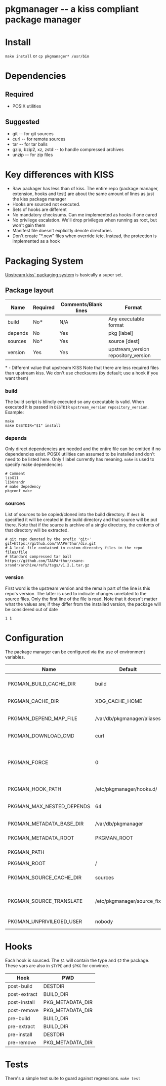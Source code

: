 # pkgmanager -- a kiss compliant package manager

# Install
`make install`
or
`cp pkgmanager* /usr/bin`

# Dependencies
## Required
* POSIX utilities
## Suggested
* git   -- for git sources
* curl  -- for remote sources
* tar   -- for tar balls
* gzip, bzip2, xz, zstd -- to handle compressed archives
* unzip -- for zip files

# Key differences with KISS
* Raw packager has less than of kiss. The entire repo (package manager, extension, hooks and test) are about the same amount of lines as just the kiss package manager
* Hooks are sourced not executed.
* Sets of hooks are different
* No mandatory checksums. Can me implemented as hooks if one cared
* No privilege escalation. We'll drop privileges when running as root, but won't gain them
* Manifest file doesn't explicitly denote directories
* Don't create "\*.new" files when override /etc. Instead, the protection is implemented as a hook


# Packaging System
[Upstream kiss' packaging system](https://kisslinux.org/wiki/package-system) is basically a super set.

## Package layout

| Name    | Required | Comments/Blank lines | Format |
| ------- | -------- | -------------------- | ------ |
| build   | No\*     | N/A                  | Any executable format
| depends | No       | Yes                  | pkg [label]
| sources | No\*     | Yes                  | source [dest]
| version | Yes      | Yes                  | upstream_version repository_version

\* - Different value that upstream KISS
Note that there are less required files than upstream kiss. We don't use checksums (by default; use a hook if you want them)

### build
The build script is blindly executed so any executable is valid. When executed it is passed in `DESTDIR` `upstream_version` `repository_version`.
Example:
```
make
make DESTDIR="$1" install
```

### depends
Only direct dependencies are needed and the entire file can be omitted if no
dependencies exist. POSIX utilities can assumed to be installed and don't need
to be listed here.
Only 1 label currently has meaning. `make` is used to specify make dependencies
```
# Comment
libX11
libXrandr
# make depedency
pkgconf make
```

### sources
List of sources to be copied/cloned into the build directory. If `dest` is
specified it will be created in the build directory and that source will be put
there.
Note that if the source is archive of a single directory, the contents of that directory will be extracted.
```
# git repo denoted by the prefix 'git+'
git+https://github.com/TAAPArthur/div.git
# A local file contained in custom direcotry files in the repo
files/file
# Standard compressed tar ball
https://github.com/TAAPArthur/xsane-xrandr/archive/refs/tags/v1.2.1.tar.gz
```

### version
First word is the upstream version and the remain part of the line is this repo's version. The latter is used to indicate changes unrelated to the source files.  Only the first line of the file is read.
Note that it doesn't matter what the values are; if they differ from the installed version, the package will be considered out of date

```
1 1
```

# Configuration
The package manager can be configured via the use of environment variables.

| Name                      | Default                    | Description |
| ------------------------- | -------------------------- | ----------- |
| PKGMAN_BUILD_CACHE_DIR    | build                      | Where to store build packages relative to PKGMAN_CACHE_DIR|
| PKGMAN_CACHE_DIR          | XDG_CACHE_HOME             | Parent directory for general cache files|
| PKGMAN_DEPEND_MAP_FILE    | /var/db/pkgmanager/aliases | points to a 2-col, \t delimited file mapping dependency A to B|
| PKGMAN_DOWNLOAD_CMD       | curl                       | Used to download remote sources|
| PKGMAN_FORCE              | 0                          | Allows removable of packages even if other packages still depend on them and also forces re-downloading remote sources|
| PKGMAN_HOOK_PATH          | /etc/pkgmanager/hooks.d/   | : separated list of hooks to source for key operations|
| PKGMAN_MAX_NESTED_DEPENDS | 64                         | Controls how deep the dependency tree can be for a package|
| PKGMAN_METADATA_BASE_DIR  | /var/db/pkgmanager         | Where to store metadata$PKGMAN_NAME}|
| PKGMAN_METADATA_ROOT      | PKGMAN_ROOT                | Root directory to store/read metadata|
| PKGMAN_PATH               |                            | : separated listed for each repository|
| PKGMAN_ROOT               | /                          | Root directory to install to|
| PKGMAN_SOURCE_CACHE_DIR   | sources                    | Where to store downloaded sources relative to PKGMAN_CACHE_DIR|
| PKGMAN_SOURCE_TRANSLATE   | /etc/pkgmanager/source_fix | Points to a file to convert sources when downloading remote sources; Takes pkg and version as args|
| PKGMAN_UNPRIVILEGED_USER  | nobody                     | User to switch which trying to build when root|

# Hooks
Each hook is sourced. The `$1` will contain the type and `$2` the package. These vars are also in `$TYPE` and `$PKG` for convince.

| Hook          | PWD             |
| ------------- | --------------- |
| post-build    | DESTDIR         |
| post-extract  | BUILD_DIR       |
| post-install  | PKG_METADATA_DIR|
| post-remove   | PKG_METADATA_DIR|
| pre-build     | BUILD_DIR       |
| pre-extract   | BUILD_DIR       |
| pre-install   | DESTDIR         |
| pre-remove    | PKG_METADATA_DIR|

# Tests
There's a simple test suite to guard against regressions.
`make test`
